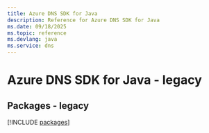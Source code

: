 ```yaml
---
title: Azure DNS SDK for Java
description: Reference for Azure DNS SDK for Java
ms.date: 09/18/2025
ms.topic: reference
ms.devlang: java
ms.service: dns
---
```

# Azure DNS SDK for Java - legacy
## Packages - legacy
[!INCLUDE [packages](dns-index.md)]